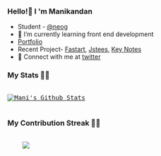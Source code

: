 ### Hello!👋 I 'm Manikandan 


- Student - [@neog](https://twitter.com/neogcamp)
- 🌱 I’m currently learning front end development
- [Portfolio](https://manikandan.netlify.app/)
- Recent Project- [Fastart](https://fastart.netlify.app/), [Jstees](https://jstees-react.netlify.app/), [Key Notes](https://key-notes.netlify.app/)
- 💬 Connect with me at <a  href="https://twitter.com/_manismk"  target="_blank">twitter</a> 

### My Stats 🚀🚀
<pre>
<a href="#stats">
<img align="center" alt="Mani's Github Stats" src="https://github-readme-stats.vercel.app/api?username=manismk&show_icons=true&title_color=ffffff&icon_color=bb2acf&text_color=daf7dc&bg_color=151515" />
</a>         
</pre>




### My Contribution Streak 🚀🚀
<pre>
  
    <img src="https://github-readme-streak-stats.herokuapp.com/?user=manismk"/>
  
</pre>

[twitter]: https://twitter.com/balaajay19
[linkedin]: https://www.linkedin.com/in/ajay-krishna-065a1a162/
